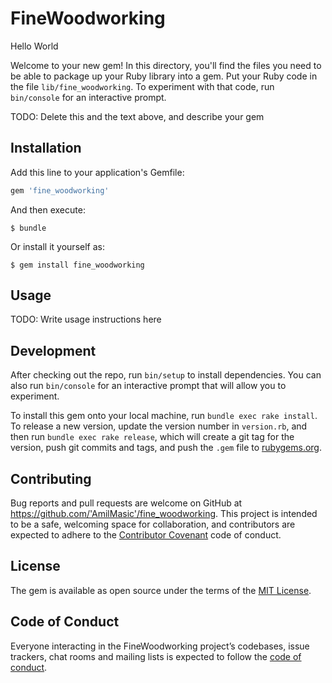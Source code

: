 # FineWoodworking

Hello World

Welcome to your new gem! In this directory, you'll find the files you need to be able to package up your Ruby library into a gem. Put your Ruby code in the file `lib/fine_woodworking`. To experiment with that code, run `bin/console` for an interactive prompt.

TODO: Delete this and the text above, and describe your gem

## Installation

Add this line to your application's Gemfile:

```ruby
gem 'fine_woodworking'
```

And then execute:

    $ bundle

Or install it yourself as:

    $ gem install fine_woodworking

## Usage

TODO: Write usage instructions here

## Development

After checking out the repo, run `bin/setup` to install dependencies. You can also run `bin/console` for an interactive prompt that will allow you to experiment.

To install this gem onto your local machine, run `bundle exec rake install`. To release a new version, update the version number in `version.rb`, and then run `bundle exec rake release`, which will create a git tag for the version, push git commits and tags, and push the `.gem` file to [rubygems.org](https://rubygems.org).

## Contributing

Bug reports and pull requests are welcome on GitHub at https://github.com/'AmilMasic'/fine_woodworking. This project is intended to be a safe, welcoming space for collaboration, and contributors are expected to adhere to the [Contributor Covenant](http://contributor-covenant.org) code of conduct.

## License

The gem is available as open source under the terms of the [MIT License](https://opensource.org/licenses/MIT).

## Code of Conduct

Everyone interacting in the FineWoodworking project’s codebases, issue trackers, chat rooms and mailing lists is expected to follow the [code of conduct](https://github.com/'AmilMasic'/fine_woodworking/blob/master/CODE_OF_CONDUCT.md).
